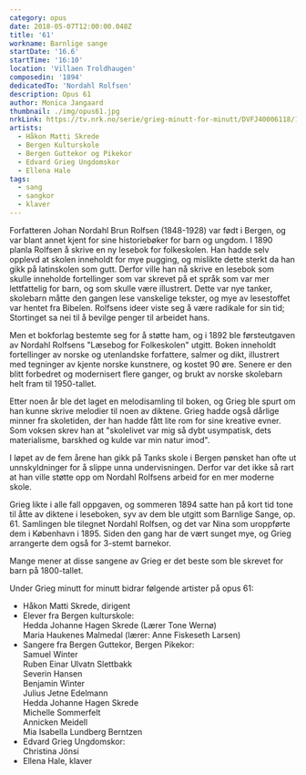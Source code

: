 ```yaml
---
category: opus
date: 2018-05-07T12:00:00.048Z
title: '61'
workname: Barnlige sange
startDate: '16.6'
startTime: '16:10'
location: 'Villaen Troldhaugen'
composedin: '1894'
dedicatedTo: 'Nordahl Rolfsen'
description: Opus 61
author: Monica Jangaard
thumbnail: ./img/opus61.jpg
nrkLink: https://tv.nrk.no/serie/grieg-minutt-for-minutt/DVFJ40006118/16-06-2018
artists:
  - Håkon Matti Skrede
  - Bergen Kulturskole
  - Bergen Guttekor og Pikekor
  - Edvard Grieg Ungdomskor
  - Ellena Hale
tags:
  - sang
  - sangkor
  - klaver
---
```

Forfatteren Johan Nordahl Brun Rolfsen (1848-1928) var født i Bergen, og var blant annet kjent for sine historiebøker for barn og ungdom. I 1890 planla Rolfsen å skrive en ny lesebok for folkeskolen. Han hadde selv opplevd at skolen inneholdt for mye pugging, og mislikte dette sterkt da han gikk på latinskolen som gutt. Derfor ville han nå skrive en lesebok som skulle inneholde fortellinger som var skrevet på et språk som var mer lettfattelig for barn, og som skulle være illustrert. Dette var nye tanker, skolebarn måtte den gangen lese vanskelige tekster, og mye av lesestoffet var hentet fra Bibelen. Rolfsens ideer viste seg å være radikale for sin tid; Stortinget sa nei til å bevilge penger til arbeidet hans.

Men et bokforlag bestemte seg for å støtte ham, og i 1892 ble førsteutgaven av Nordahl Rolfsens "Læsebog for Folkeskolen" utgitt. Boken inneholdt fortellinger av norske og utenlandske forfattere, salmer og dikt, illustrert med tegninger av kjente norske kunstnere, og kostet 90 øre. Senere er den blitt forbedret og modernisert flere ganger, og brukt av norske skolebarn helt fram til 1950-tallet.

Etter noen år ble det laget en melodisamling til boken, og Grieg ble spurt om han kunne skrive melodier til noen av diktene. Grieg hadde også dårlige minner fra skoletiden, der han hadde fått lite rom for sine kreative evner. Som voksen skrev han at "skolelivet var mig så dybt usympatisk, dets materialisme, barskhed og kulde var min natur imod".

I løpet av de fem årene han gikk på Tanks skole i Bergen pønsket han ofte ut unnskyldninger for å slippe unna undervisningen. Derfor var det ikke så rart at han ville støtte opp om Nordahl Rolfsens arbeid for en mer moderne skole.

Grieg likte i alle fall oppgaven, og sommeren 1894 satte han på kort tid tone til åtte av diktene i leseboken, syv av dem ble utgitt som Barnlige Sange, op. 61. Samlingen ble tilegnet Nordahl Rolfsen, og det var Nina som uroppførte dem i København i 1895. Siden den gang har de vært sunget mye, og Grieg arrangerte dem også for 3-stemt barnekor.

Mange mener at disse sangene av Grieg er det beste som ble skrevet for barn på 1800-tallet.

Under Grieg minutt for minutt bidrar følgende artister på opus 61:

* Håkon Matti Skrede, dirigent
* Elever fra Bergen kulturskole:   
Hedda Johanne Hagen Skrede (Lærer Tone Wernø)   
Maria Haukenes Malmedal (lærer: Anne Fiskeseth Larsen)
* Sangere fra Bergen Guttekor, Bergen Pikekor:   
Samuel Winter   
Ruben Einar Ulvatn Slettbakk   
Severin Hansen   
Benjamin Winter   
Julius Jetne Edelmann   
Hedda Johanne Hagen Skrede   
Michelle Sommerfelt   
Annicken Meidell   
Mia Isabella Lundberg Berntzen
* Edvard Grieg Ungdomskor:   
Christina Jönsi   
* Ellena Hale, klaver

